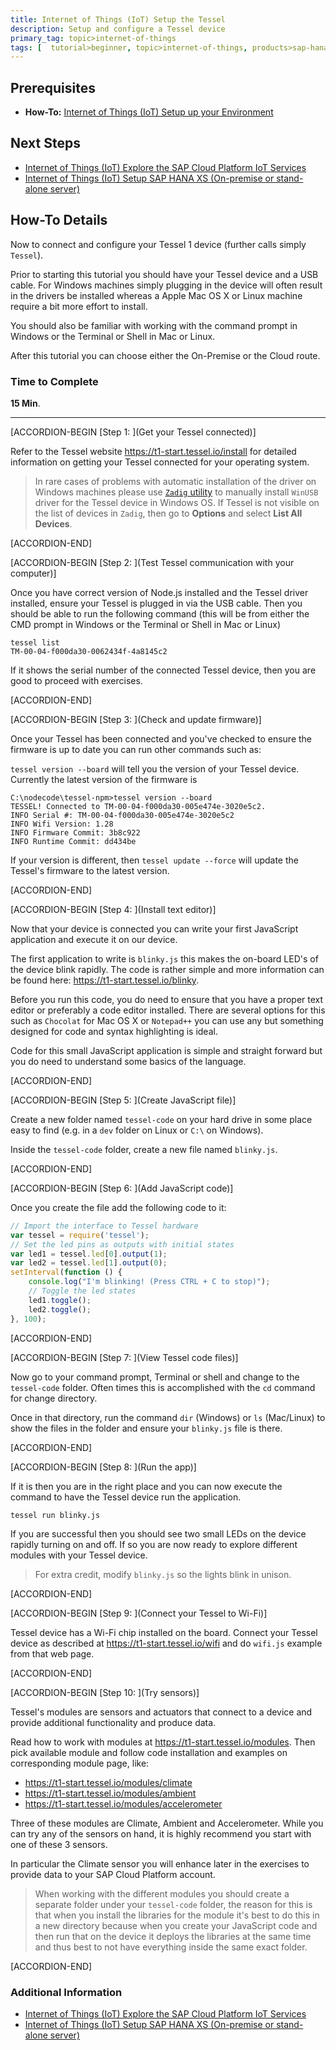 ```yaml
---
title: Internet of Things (IoT) Setup the Tessel
description: Setup and configure a Tessel device
primary_tag: topic>internet-of-things
tags: [  tutorial>beginner, topic>internet-of-things, products>sap-hana, products>sap-cloud-platform, tutorial>how-to ]
---
```

## Prerequisites  
- **How-To:** [Internet of Things (IoT) Setup up your Environment](http://www.sap.com/developer/tutorials/iot-tessel-setup.html)

## Next Steps
- [Internet of Things (IoT) Explore the SAP Cloud Platform IoT Services](http://www.sap.com/developer/tutorials/iot-part6-hcp-services.html)
- [Internet of Things (IoT) Setup SAP HANA XS (On-premise or stand-alone server)](http://www.sap.com/developer/tutorials/iot-part2-hanaxs-setup.html)


## How-To Details
Now to connect and configure your Tessel 1 device (further calls simply `Tessel`).

Prior to starting this tutorial you should have your Tessel device and a USB cable. For Windows machines simply plugging in the device will often result in the drivers be installed whereas a Apple Mac OS X or Linux machine require a bit more effort to install.

You should also be familiar with working with the command prompt in Windows or the Terminal or Shell in Mac or Linux.

After this tutorial you can choose either the On-Premise or the Cloud route.


### Time to Complete
**15 Min**.

---

[ACCORDION-BEGIN [Step 1: ](Get your Tessel connected)]

Refer to the Tessel website <https://t1-start.tessel.io/install> for detailed information on getting your Tessel connected for your operating system.

>In rare cases of problems with automatic installation of the driver on Windows machines please use [`Zadig` utility](http://zadig.akeo.ie) to manually install `WinUSB` driver for the Tessel device in Windows OS.
>If Tessel is not visible on the list of devices in `Zadig`, then go to **Options** and select **List All Devices**.


[ACCORDION-END]

[ACCORDION-BEGIN [Step 2: ](Test Tessel communication with your computer)]

Once you have correct version of Node.js installed and the Tessel driver installed, ensure your Tessel is plugged in via the USB cable. Then you should be able to run the following command (this will be from either the CMD prompt in Windows or the Terminal or Shell in Mac or Linux)

```
tessel list
TM-00-04-f000da30-0062434f-4a8145c2
```
If it shows the serial number of the connected Tessel device, then you are good to proceed with exercises.


[ACCORDION-END]

[ACCORDION-BEGIN [Step 3: ](Check and update firmware)]

Once your Tessel has been connected and you've checked to ensure the firmware is up to date you can run other commands such as:

`tessel version --board`
will tell you the version of your Tessel device. Currently the latest version of the firmware is
```
C:\nodecode\tessel-npm>tessel version --board
TESSEL! Connected to TM-00-04-f000da30-005e474e-3020e5c2.
INFO Serial #: TM-00-04-f000da30-005e474e-3020e5c2
INFO Wifi Version: 1.28
INFO Firmware Commit: 3b8c922
INFO Runtime Commit: dd434be
```

If your version is different, then
`tessel update --force`
will update the Tessel's firmware to the latest version.


[ACCORDION-END]

[ACCORDION-BEGIN [Step 4: ](Install text editor)]

Now that your device is connected you can write your first JavaScript application and execute it on our device.

The first application to write is `blinky.js` this makes the on-board LED's of the device blink rapidly. The code is rather simple and more information can be found here: <https://t1-start.tessel.io/blinky>.

Before you run this code, you do need to ensure that you have a proper text editor or preferably a code editor installed. There are several options for this such as `Chocolat` for Mac OS X or `Notepad++` you can use any but something designed for code and syntax highlighting is ideal.

Code for this small JavaScript application is simple and straight forward but you do need to understand some basics of the language.


[ACCORDION-END]

[ACCORDION-BEGIN [Step 5: ](Create JavaScript file)]

Create a new folder named `tessel-code` on your hard drive in some place easy to find (e.g. in a `dev` folder on Linux or `C:\` on Windows).

Inside the `tessel-code` folder, create a new file named `blinky.js`.


[ACCORDION-END]

[ACCORDION-BEGIN [Step 6: ](Add JavaScript code)]

Once you create the file add the following code to it:

```javascript
// Import the interface to Tessel hardware
var tessel = require('tessel');
// Set the led pins as outputs with initial states
var led1 = tessel.led[0].output(1);
var led2 = tessel.led[1].output(0);
setInterval(function () {
    console.log("I'm blinking! (Press CTRL + C to stop)");
    // Toggle the led states
    led1.toggle();
    led2.toggle();
}, 100);
```


[ACCORDION-END]

[ACCORDION-BEGIN [Step 7: ](View Tessel code files)]

Now go to your command prompt, Terminal or shell and change to the `tessel-code` folder. Often times this is accomplished with the `cd` command for change directory.

Once in that directory, run the command `dir` (Windows) or `ls` (Mac/Linux) to show the files in the folder and ensure your `blinky.js` file is there.


[ACCORDION-END]

[ACCORDION-BEGIN [Step 8: ](Run the app)]

If it is then you are in the right place and you can now execute the command to have the Tessel device run the application.

`tessel run blinky.js`

If you are successful then you should see two small LEDs on the device rapidly turning on and off. If so you are now ready to explore different modules with your Tessel device.

>For extra credit, modify `blinky.js` so the lights blink in unison.


[ACCORDION-END]

[ACCORDION-BEGIN [Step 9: ](Connect your Tessel to Wi-Fi)]

Tessel device has a Wi-Fi chip installed on the board. Connect your Tessel device as described at <https://t1-start.tessel.io/wifi> and do `wifi.js` example from that web page.


[ACCORDION-END]

[ACCORDION-BEGIN [Step 10: ](Try sensors)]

Tessel's modules are sensors and actuators that connect to a device and provide additional functionality and produce data.

Read how to work with modules at <https://t1-start.tessel.io/modules>. Then pick available module and follow code installation and examples on corresponding module page, like:
- <https://t1-start.tessel.io/modules/climate>
- <https://t1-start.tessel.io/modules/ambient>
- <https://t1-start.tessel.io/modules/accelerometer>

Three of these modules are Climate, Ambient and Accelerometer. While you can try any of the sensors on hand, it is highly recommend you start with one of these 3 sensors.

In particular the Climate sensor you will enhance later in the exercises to provide data to your SAP Cloud Platform account.

> When working with the different modules you should create a separate folder under your `tessel-code` folder, the reason for this is that when you install the libraries for the module it's best to do this in a new directory because when you create your JavaScript code and then run that on the device it deploys the libraries at the same time and thus best to not have everything inside the same exact folder.


[ACCORDION-END]



### Additional Information
- [Internet of Things (IoT) Explore the SAP Cloud Platform IoT Services](http://www.sap.com/developer/tutorials/iot-part6-hcp-services.html)
- [Internet of Things (IoT) Setup SAP HANA XS (On-premise or stand-alone server)](http://www.sap.com/developer/tutorials/iot-part2-hanaxs-setup.html)
